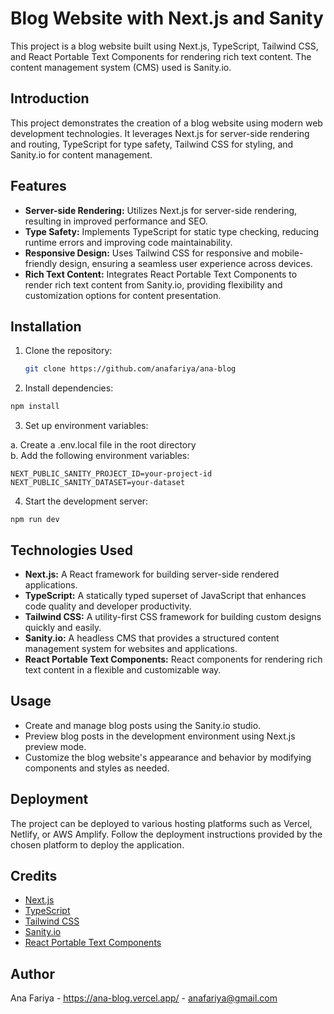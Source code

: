 
# Blog Website with Next.js and Sanity

This project is a blog website built using Next.js, TypeScript, Tailwind CSS, and React Portable Text Components for rendering rich text content. The content management system (CMS) used is Sanity.io.

## Introduction
This project demonstrates the creation of a blog website using modern web development technologies. It leverages Next.js for server-side rendering and routing, TypeScript for type safety, Tailwind CSS for styling, and Sanity.io for content management.

## Features
- **Server-side Rendering:** Utilizes Next.js for server-side rendering, resulting in improved performance and SEO.
- **Type Safety:** Implements TypeScript for static type checking, reducing runtime errors and improving code maintainability.
- **Responsive Design:** Uses Tailwind CSS for responsive and mobile-friendly design, ensuring a seamless user experience across devices.
- **Rich Text Content:** Integrates React Portable Text Components to render rich text content from Sanity.io, providing flexibility and customization options for content presentation.

## Installation
1. Clone the repository:
   ```bash
   git clone https://github.com/anafariya/ana-blog

2. Install dependencies:
```bash
npm install
```
3. Set up environment variables:

 a. Create a .env.local file in the root directory  
 b. Add the following environment variables:
```
NEXT_PUBLIC_SANITY_PROJECT_ID=your-project-id
NEXT_PUBLIC_SANITY_DATASET=your-dataset
```
4. Start the development server:
```
npm run dev
```

## Technologies Used
- **Next.js:** A React framework for building server-side rendered applications.
- **TypeScript:** A statically typed superset of JavaScript that enhances code quality and developer productivity.
- **Tailwind CSS:** A utility-first CSS framework for building custom designs quickly and easily.
- **Sanity.io:** A headless CMS that provides a structured content management system for websites and applications.
- **React Portable Text Components:** React components for rendering rich text content in a flexible and customizable way.

## Usage
- Create and manage blog posts using the Sanity.io studio.
- Preview blog posts in the development environment using Next.js preview mode.
- Customize the blog website's appearance and behavior by modifying components and styles as needed.

## Deployment
The project can be deployed to various hosting platforms such as Vercel, Netlify, or AWS Amplify. Follow the deployment instructions provided by the chosen platform to deploy the application.

## Credits
- [Next.js](https://nextjs.org/)
- [TypeScript](https://www.typescriptlang.org/)
- [Tailwind CSS](https://tailwindcss.com/)
- [Sanity.io](https://www.sanity.io/)
- [React Portable Text Components](https://github.com/portabletext/react)


## Author
Ana Fariya - https://ana-blog.vercel.app/ - anafariya@gmail.com
